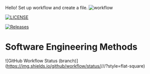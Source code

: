 Hello!
Set up workflow and create a file.
![workflow](https://github.com/PhyuSinThaw40685566/sem/actions/workflows/main.yml/badge.svg)

[![LICENSE](https://img.shields.io/github/license/PhyuSinThaw40685566/sem.svg?style=flat-square)](https://github.com/PhyuSinThaw40685566/sem/blob/master/LICENSE)

[![Releases](https://img.shields.io/github/release/PhyuSinThaw40685566/sem/all.svg?style=flat-square)](https://github.com/PhyuSinThaw40685566/sem/releases)

# Software Engineering Methods
![GitHub Workflow Status (branch)](https://img.shields.io/github/workflow/status/<username>/<repository>/<action name taken from main.yml>/<branch>?style=flat-square)